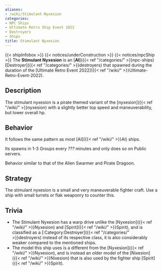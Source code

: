 ```yaml
---
aliases:
- /wiki/Stimulant-Nyxesion
categories:
- NPC Ships
- Ultimate Retro Ship Event 2022
- Destroyers
- Ships
title: Stimulant Nyxesion
---
```


{{< shipInfobox >}} {{< notices/underConstruction >}} {{< notices/npcShip >}} The **Stimulant Nyxesion** is an [**AI**]({{< ref "/categories/" >}}npc-ships) [Destroyer]({{< ref "/categories/" >}}destroyers) that spawned during the duration of the [Ultimate Retro Event 2022]({{< ref "/wiki/" >}}Ultimate-Retro-Event-2022).

## Description

The stimulant nyxesion is a pirate themed variant of the [nyxesion]({{< ref "/wiki/" >}}nyxesion) with a slightly better top speed and maneuverability, but lower overall hp.

## Behavior

It follows the same pattern as most [AI]({{< ref "/wiki/" >}}AI) ships.

Its spawns in 1-3 Groups every _???_ minutes and only does so on Public servers.

Behavior similar to that of the Alien Swarmer and Pirate Dragoon.

## Strategy

The stimulant nyxesion is a small and very maneuverable fighter craft. Use a ship with small turrets or flak weaponry to counter this.

## Trivia

- The Stimulant Nyxesion has a warp drive unlike the [Nyxesion]({{< ref "/wiki/" >}}Nyxesion) and [Spirit]({{< ref "/wiki/" >}}Spirit), and is classified as a [:Category:Destroyer]({{< ref "/categories/" >}}destroyers) instead of its respective class, it is also considerably weaker compared to the mentioned ships.
- The model this ship uses is a different from the [Nyxesion]({{< ref "/wiki/" >}}Nyxesion), and is instead an older model of the [Nixesion]({{< ref "/wiki/" >}}Nixesion) that is also used by the fighter ship [Spirit]({{< ref "/wiki/" >}}Spirit).